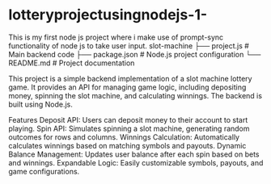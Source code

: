 # lotteryprojectusingnodejs-1-
This is my first node js project where i make use of prompt-sync functionality of node js to take user input.
slot-machine
├── project.js            # Main backend code
├── package.json          # Node.js project configuration
└── README.md             # Project documentation

This project is a simple backend implementation of a slot machine lottery game. It provides an API for managing game logic, including depositing money, spinning the slot machine, and calculating winnings. The backend is built using Node.js.

Features
Deposit API: Users can deposit money to their account to start playing.
Spin API: Simulates spinning a slot machine, generating random outcomes for rows and columns.
Winnings Calculation: Automatically calculates winnings based on matching symbols and payouts.
Dynamic Balance Management: Updates user balance after each spin based on bets and winnings.
Expandable Logic: Easily customizable symbols, payouts, and game configurations.
